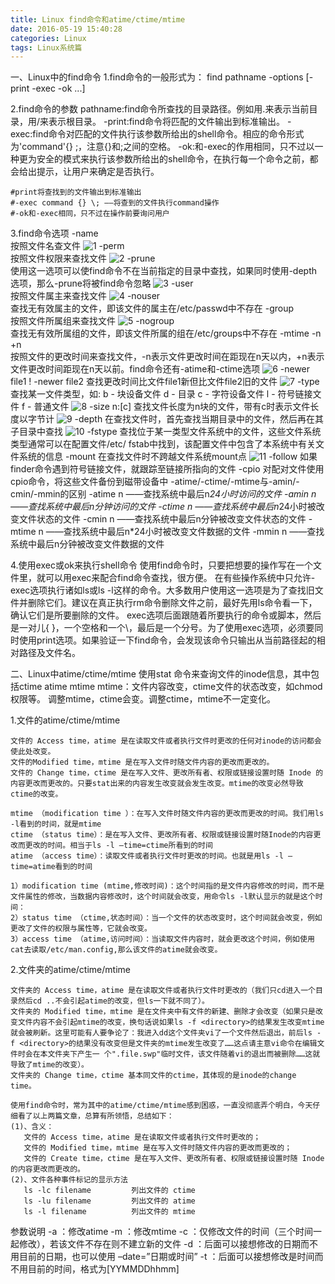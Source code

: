 ```yaml
---
title: Linux find命令和atime/ctime/mtime
date: 2016-05-19 15:40:28
categories: Linux
tags: Linux系统篇
---
```

一、Linux中的find命令
  1.find命令的一般形式为：
   find pathname -options [-print -exec -ok ...]

  2.find命令的参数
   pathname:find命令所查找的目录路径。例如用.来表示当前目录，用/来表示根目录。
   -print:find命令将匹配的文件输出到标准输出。
   -exec:find命令对匹配的文件执行该参数所给出的shell命令。相应的命令形式为'command'{} \;，注意{}和\;之间的空格。
   -ok:和-exec的作用相同，只不过以一种更为安全的模式来执行该参数所给出的shell命令，在执行每一个命令之前，都会给出提示，让用户来确定是否执行。

    #print将查找到的文件输出到标准输出
    #-exec command {} \; ——将查到的文件执行command操作
    #-ok和-exec相同，只不过在操作前要询问用户

  3.find命令选项
    -name           
     按照文件名查文件
     ![1](http://o6lb63nu0.bkt.clouddn.com/find1.png)
    -perm         
     按照文件权限来查找文件
     ![2](http://o6lb63nu0.bkt.clouddn.com/find2.png)
    -prune        
     使用这一选项可以使find命令不在当前指定的目录中查找，如果同时使用-depth选项，那么-prune将被find命令忽略
     ![3](http://o6lb63nu0.bkt.clouddn.com/find3.png)
    -user         
     按照文件属主来查找文件
     ![4](http://o6lb63nu0.bkt.clouddn.com/find4.png)
    -nouser       
     查找无有效属主的文件，即该文件的属主在/etc/passwd中不存在
    -group        
     按照文件所属组来查找文件
     ![5](http://o6lb63nu0.bkt.clouddn.com/find5.png)
    -nogroup      
     查找无有效所属组的文件，即该文件所属的组在/etc/groups中不存在
    -mtime -n +n  
     按照文件的更改时间来查找文件，-n表示文件更改时间在距现在n天以内，+n表示文件更改时间距现在n天以前。find命令还有-atime和-ctime选项
     ![6](http://o6lb63nu0.bkt.clouddn.com/find6.png)
    -newer file1 ! -newer file2
     查找更改时间比文件file1新但比文件file2旧的文件
     ![7](http://o6lb63nu0.bkt.clouddn.com/find7.png)
    -type
     查找某一文件类型，如:
     b - 块设备文件
     d - 目录
     c - 字符设备文件
     l - 符号链接文件
     f - 普通文件
     ![8](http://o6lb63nu0.bkt.clouddn.com/find8.png)
    -size n:[c]
     查找文件长度为n块的文件，带有c时表示文件长度以字节计
     ![9](http://o6lb63nu0.bkt.clouddn.com/find9.png)
    -depth
     在查找文件时，首先查找当期目录中的文件，然后再在其子目录中查找
     ![10](http://o6lb63nu0.bkt.clouddn.com/find10.png)
    -fstype
     查找位于某一类型文件系统中的文件，这些文件系统类型通常可以在配置文件/etc/ fstab中找到，该配置文件中包含了本系统中有关文件系统的信息
    -mount
     在查找文件时不跨越文件系统mount点
     ![11](http://o6lb63nu0.bkt.clouddn.com/find11.png)
    -follow
     如果finder命令遇到符号链接文件，就跟踪至链接所指向的文件
    -cpio
     对配对文件使用cpio命令，将这些文件备份到磁带设备中
    -atime/-ctime/-mtime与-amin/-cmin/-mmin的区别
     -atime n   ——查找系统中最后n*24小时访问的文件
     -amin n    ——查找系统中最后n分钟访问的文件
     -ctime n   ——查找系统中最后n*24小时被改变文件状态的文件
     -cmin n    ——查找系统中最后n分钟被改变文件状态的文件
     -mtime n   ——查找系统中最后n*24小时被改变文件数据的文件
     -mmin n    ——查找系统中最后n分钟被改变文件数据的文件

  4.使用exec或ok来执行shell命令
    使用find命令时，只要把想要的操作写在一个文件里，就可以用exec来配合find命令查找，很方便。
    在有些操作系统中只允许-exec选项执行诸如ls或ls -l这样的命令。大多数用户使用这一选项是为了查找旧文件并删除它们。建议在真正执行rm命令删除文件之前，最好先用ls命令看一下，确认它们是所要删除的文件。
    exec选项后面跟随着所要执行的命令或脚本，然后是一对儿{ }，一个空格和一个\，最后是一个分号。为了使用exec选项，必须要同时使用print选项。如果验证一下find命令，会发现该命令只输出从当前路径起的相对路径及文件名。

二、Linux中atime/ctime/mtime
  使用stat 命令来查询文件的inode信息，其中包括ctime atime mtime
  mtime：文件内容改变，ctime文件的状态改变，如chmod权限等。
  调整mtime，ctime会变。调整ctime，mtime不一定变化。
 
  1.文件的atime/ctime/mtime

    文件的 Access time，atime 是在读取文件或者执行文件时更改的任何对inode的访问都会使此处改变。
    文件的Modified time，mtime 是在写入文件时随文件内容的更改而更改的。
    文件的 Change time，ctime 是在写入文件、更改所有者、权限或链接设置时随 Inode 的内容更改而更改的。只要stat出来的内容发生改变就会发生改变。mtime的改变必然导致ctime的改变。
 
    mtime （modification time ）：在写入文件时随文件内容的更改而更改的时间。我们用ls -l看到的时间，就是mtime
    ctime （status time）：是在写入文件、更改所有者、权限或链接设置时随Inode的内容更改而更改的时间。相当于ls -l –time=ctime所看到的时间
    atime （access time）：读取文件或者执行文件时更改的时间。也就是用ls -l –time=atime看到的时间
 
    1）modification time (mtime,修改时间)：这个时间指的是文件内容修改的时间，而不是文件属性的修改，当数据内容修改时，这个时间就会改变，用命令ls -l默认显示的就是这个时间：
    2）status time （ctime,状态时间）：当一个文件的状态改变时，这个时间就会改变，例如更改了文件的权限与属性等，它就会改变。
    3）access time （atime,访问时间）：当读取文件内容时，就会更改这个时间，例如使用cat去读取/etc/man.config,那么该文件的atime就会改变。

  2.文件夹的atime/ctime/mtime

    文件夹的 Access time，atime 是在读取文件或者执行文件时更改的（我们只cd进入一个目录然后cd ..不会引起atime的改变，但ls一下就不同了）。
    文件夹的 Modified time，mtime 是在文件夹中有文件的新建、删除才会改变（如果只是改变文件内容不会引起mtime的改变，换句话说如果ls -f <directory>的结果发生改变mtime就会被刷新。这里可能有人要争论了：我进入dd这个文件夹vi了一个文件然后退出，前后ls -f <directory>的结果没有改变但是文件夹的mtime发生改变了……这点请主意vi命令在编辑文件时会在本文件夹下产生一 个".file.swp"临时文件，该文件随着vi的退出而被删除……这就导致了mtime的改变）。
    文件夹的 Change time，ctime 基本同文件的ctime，其体现的是inode的change time。

    使用find命令时，常为其中的atime/ctime/mtime感到困惑，一直没彻底弄个明白，今天仔细看了以上两篇文章，总算有所领悟，总结如下：
    (1)、含义：
       文件的 Access time，atime 是在读取文件或者执行文件时更改的；
       文件的 Modified time，mtime 是在写入文件时随文件内容的更改而更改的；
       文件的 Create time，ctime 是在写入文件、更改所有者、权限或链接设置时随 Inode 的内容更改而更改的。
    (2)、文件各种事件标记的显示方法
       ls -lc filename         列出文件的 ctime 
       ls -lu filename         列出文件的 atime 
       ls -l filename          列出文件的 mtime 

  参数说明
  -a ：修改atime
  -m ：修改mtime
  -c ：仅修改文件的时间（三个时间一起修改），若该文件不存在则不建立新的文件
  -d ：后面可以接想修改的日期而不用目前的日期，也可以使用 –date=”日期或时间”
  -t ：后面可以接想修改是时间而不用目前的时间，格式为[YYMMDDhhmm]     